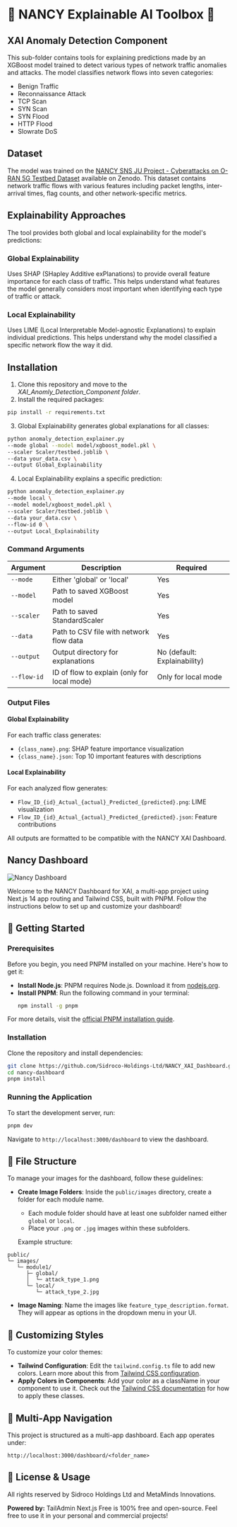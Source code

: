 # 🌟 NANCY Explainable AI Toolbox 🌟

## XAI Anomaly Detection Component

This sub-folder contains tools for explaining predictions made by an XGBoost model trained to detect various types of network traffic anomalies and attacks. The model classifies network flows into seven categories:
- Benign Traffic
- Reconnaissance Attack
- TCP Scan
- SYN Scan
- SYN Flood
- HTTP Flood
- Slowrate DoS

## Dataset

The model was trained on the [NANCY SNS JU Project - Cyberattacks on O-RAN 5G Testbed Dataset](https://zenodo.org/records/14811122) available on Zenodo. This dataset contains network traffic flows with various features including packet lengths, inter-arrival times, flag counts, and other network-specific metrics.

## Explainability Approaches

The tool provides both global and local explainability for the model's predictions:

### Global Explainability
Uses SHAP (SHapley Additive exPlanations) to provide overall feature importance for each class of traffic. This helps understand what features the model generally considers most important when identifying each type of traffic or attack.

### Local Explainability
Uses LIME (Local Interpretable Model-agnostic Explanations) to explain individual predictions. This helps understand why the model classified a specific network flow the way it did.

## Installation

1. Clone this repository and move to the *XAI_Anomly_Detection_Component folder*.
2. Install the required packages:
```bash
pip install -r requirements.txt
```
3. Global Explainability generates global explanations for all classes:
```bash
python anomaly_detection_explainer.py 
--mode global --model model/xgboost_model.pkl \
--scaler Scaler/testbed.joblib \
--data your_data.csv \
--output Global_Explainability
```
4. Local Explainability explains a specific prediction:
```bash
python anomaly_detection_explainer.py 
--mode local \
--model model/xgboost_model.pkl \
--scaler Scaler/testbed.joblib \
--data your_data.csv \
--flow-id 0 \
--output Local_Explainability
```
### Command Arguments

| Argument | Description | Required |
|----------|-------------|----------|
| `--mode` | Either 'global' or 'local' | Yes |
| `--model` | Path to saved XGBoost model | Yes |
| `--scaler` | Path to saved StandardScaler | Yes |
| `--data` | Path to CSV file with network flow data | Yes | 
| `--output` | Output directory for explanations | No (default: Explainability) |
| `--flow-id` | ID of flow to explain (only for local mode) | Only for local mode |

### Output Files

#### Global Explainability
For each traffic class generates:
- `{class_name}.png`: SHAP feature importance visualization
- `{class_name}.json`: Top 10 important features with descriptions

#### Local Explainability  
For each analyzed flow generates:
- `Flow_ID_{id}_Actual_{actual}_Predicted_{predicted}.png`: LIME visualization
- `Flow_ID_{id}_Actual_{actual}_Predicted_{predicted}.json`: Feature contributions

All outputs are formatted to be compatible with the NANCY XAI Dashboard.


## Nancy Dashboard

![Nancy Dashboard](https://github.com/Sidroco-Holdings-Ltd/NANCY_XAI_Dashboard/blob/main/public/images/logo/logo.png)

Welcome to the NANCY Dashboard for XAI, a multi-app project using Next.js 14 app routing and Tailwind CSS, built with PNPM. Follow the instructions below to set up and customize your dashboard!

## 🚀 Getting Started

### Prerequisites

Before you begin, you need PNPM installed on your machine. Here's how to get it:

- **Install Node.js**: PNPM requires Node.js. Download it from [nodejs.org](https://nodejs.org/).
- **Install PNPM**: Run the following command in your terminal:
  ```bash
  npm install -g pnpm
  ```

For more details, visit the [official PNPM installation guide](https://pnpm.io/installation).

### Installation

Clone the repository and install dependencies:
```bash
git clone https://github.com/Sidroco-Holdings-Ltd/NANCY_XAI_Dashboard.git
cd nancy-dashboard
pnpm install
```

### Running the Application

To start the development server, run:
```bash
pnpm dev
```
Navigate to `http://localhost:3000/dashboard` to view the dashboard.

## 📁 File Structure

To manage your images for the dashboard, follow these guidelines:

- **Create Image Folders**: Inside the `public/images` directory, create a folder for each module name.
  - Each module folder should have at least one subfolder named either `global` or `local`.
  - Place your `.png` or `.jpg` images within these subfolders.

  Example structure:
  
``` 
public/
└─ images/
   └─ module1/
      ├─ global/
      │  └─ attack_type_1.png
      └─ local/
         └─ attack_type_2.jpg 
  ```
  

  - **Image Naming**: Name the images like `feature_type_description.format`. They will appear as options in the dropdown menu in your UI.

## 🎨 Customizing Styles

To customize your color themes:

- **Tailwind Configuration**: Edit the `tailwind.config.ts` file to add new colors. Learn more about this from [Tailwind CSS configuration](https://tailwindcss.com/docs/configuration).
- **Apply Colors in Components**: Add your color as a className in your component to use it. Check out the [Tailwind CSS documentation](https://tailwindcss.com/docs) for how to apply these classes.

## 🔗 Multi-App Navigation

This project is structured as a multi-app dashboard. Each app operates under:
```
http://localhost:3000/dashboard/<folder_name>
```

## 📜 License & Usage

All rights reserved by Sidroco Holdings Ltd and MetaMinds Innovations. 

**Powered by:** TailAdmin Next.js Free is 100% free and open-source. Feel free to use it in your personal and commercial projects!
